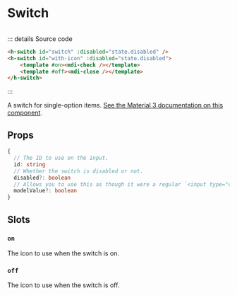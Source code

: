 # Switch

<script setup>
import { HSwitch } from '../../src/'
import Preview from '../Preview.vue'
import MdiCheck from '~icons/mdi/check'
import MdiClose from '~icons/mdi/close'
const previewOptions = {
    disabled: {
        kind: 'bool',
        default: false,
        label: 'Disabled'
    },
}

</script>

<preview :options="previewOptions" v-slot="{state}">
    <div style="display: flex; flex-direction: row; gap: 1rem;">
        <h-switch id="switch" :disabled="state.disabled" />
        <h-switch id="with-icon" :disabled="state.disabled">
            <template #on><mdi-check /></template>
            <template #off><mdi-close /></template>
        </h-switch>
    </div>
</preview>

::: details Source code

```html
<h-switch id="switch" :disabled="state.disabled" />
<h-switch id="with-icon" :disabled="state.disabled">
    <template #on><mdi-check /></template>
    <template #off><mdi-close /></template>
</h-switch>
```

:::

A switch for single-option items.
[See the Material 3 documentation on this component][m3-switch].

## Props

```ts
{
  // The ID to use on the input.
  id: string
  // Whether the switch is disabled or not.
  disabled?: boolean
  // Allows you to use this as though it were a regular `<input type="checkbox" />`
  modelValue?: boolean
}
```

## Slots

### `on`

The icon to use when the switch is on.

### `off`

The icon to use when the switch is off.

[m3-switch]: https://m3.material.io/components/switch/overview
